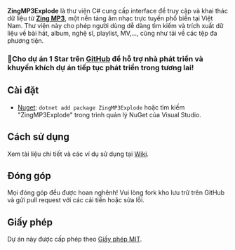 **ZingMP3Explode** là thư viện C# cung cấp interface để truy cập và khai thác dữ liệu từ [**Zing MP3**](https://zingmp3.vn/), một nền tảng âm nhạc trực tuyến phổ biến tại Việt Nam. Thư viện này cho phép người dùng dễ dàng tìm kiếm và trích xuất dữ liệu về bài hát, album, nghệ sĩ, playlist, MV,..., cũng như tải về các tệp đa phương tiện.

### 🌟Cho dự án 1 Star trên [GitHub](https://github.com/ElectroHeavenVN/ZingMP3Explode/) để hỗ trợ nhà phát triển và khuyến khích dự án tiếp tục phát triển trong tương lai!

## Cài đặt
- [Nuget](https://www.nuget.org/packages/ZingMP3Explode/): `dotnet add package ZingMP3Explode` hoặc tìm kiếm "ZingMP3Explode" trong trình quản lý NuGet của Visual Studio.

## Cách sử dụng
Xem tài liệu chi tiết và các ví dụ sử dụng tại [Wiki](https://github.com/ElectroHeavenVN/ZingMP3Explode/wiki).

## Đóng góp
Mọi đóng góp đều được hoan nghênh! Vui lòng fork kho lưu trữ trên GitHub và gửi pull request với các cải tiến hoặc sửa lỗi.

## Giấy phép
Dự án này được cấp phép theo [Giấy phép MIT](https://github.com/ElectroHeavenVN/ZingMP3Explode/tree/main/LICENSE).